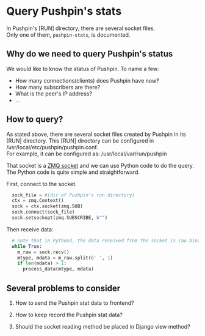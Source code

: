 # Query Pushpin's stats

In Pushpin's [RUN] directory, there are several socket files.  
Only one of them, `pushpin-stats`, is documented.

## Why do we need to query Pushpin's status

We would like to know the status of Pushpin. To name a few:
- How many connections(clients) does Pushpin have now?
- How many subscribers are there?
- What is the peer's IP address?
- ...

## How to query?

As stated above, there are several socket files created by Pushpin in
its [RUN] directory. This [RUN] directory can be configured in  
/usr/local/etc/pushpin/pushpin.conf.  
For example, it can be configured as: /usr/local/var/run/pushpin  

That socket is a [ZMQ socket](https://github.com/zeromq/pyzmq) and we can use Python code to do the query.  
The Python code is quite simple and straightforward.

First, connect to the socket.
```python
  sock_file = #[dir of Pushpin's run directory]
  ctx = zmq.Context()
  sock = ctx.socket(zmq.SUB)
  sock.connect(sock_file)
  sock.setsockopt(zmq.SUBSCRIBE, b"")
```

Then receive data:
```python
  # note that in Python3, the data received from the socket is raw binary. That's why there is the 'b' prefix.
  while True:
    m_raw = sock.recv()
    mtype, mdata = m_raw.split(b' ', 1)
    if len(mdata) > 1:
      process_data(mtype, mdata)
```

## Several problems to consider

1. How to send the Pushpin stat data to frontend?

2. How to keep record the Pushpin stat data?

3. Should the socket reading method be placed in Django view method?
